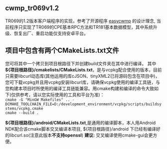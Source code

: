 ## cwmp_tr069v1.2
TR069的1.2版本客户端程序的实现，参考了开源程序 [easycwmp](https://easycwmp.org/) 的设计理念, 当前程序只实现了TR069的CPE基本RPC方法和TR181基本数据模型，其中系统升级、恢复出厂、重启功能仅支持安卓平台。

## 项目中包含有两个CMakeLists.txt文件
您可将其中一个拷贝到项目根路径下并创建build文件夹在其中进行编译。
其中 **${项目根路径}/cmakelists/CMakeLists.txt**，是与vcpkg配合使用的版本，目前只需要libcurl动态库(其他运用的库cJSON、tinyXML2已将源码包含在项目中)，您可下载vcpkg并且用vcpkg安装libcurl库，请确保vcpkg使用的编译工具链，与您构建本项目时所使用的编译工具链能兼容。用cmake构建和编译的命令大致如下(仅供参考，请以您实际使用的工具和平台为准)：<br>`cmake -G "MinGW Makefiles" .. -DCMAKE_TOOLCHAIN_FILE=D:/development_environment/vcpkg/scripts/buildsystems/vcpkg.cmake`<br>`cmake --build .`

**${项目根路径}/android/CMakeLists.txt**,是通用的编译脚本，本人用Android NDK配合该cmake脚本交叉编译本项目, ${项目根路径}/android 下已经有编译好的libcurl.so(注意此版本**不支持openssl**)
**建议:** 交叉编译使用cmake-gui会更方便。
